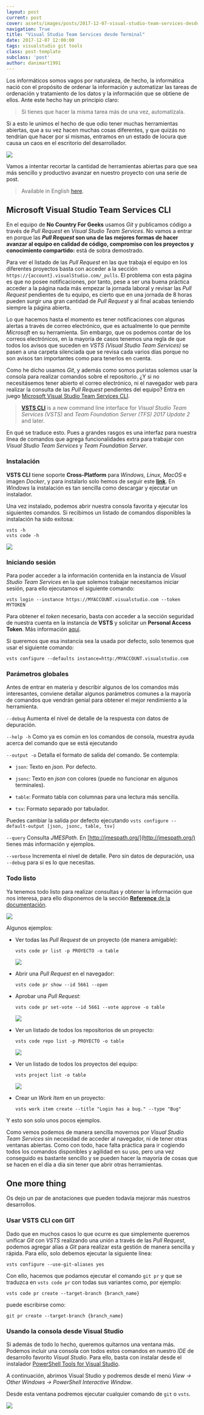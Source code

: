 ```yaml
---
layout: post
current: post
cover: assets/images/posts/2017-12-07-visual-studio-team-services-desde-terminal/header.jpg
navigation: True
title: "Visual Studio Team Services desde Terminal"
date: 2017-12-07 12:00:00
tags: visualstudio git tools
class: post-template
subclass: 'post'
author: danimart1991
---
```


Los informáticos somos vagos por naturaleza, de hecho, la informática nació con el propósito de ordenar la información y automatizar las tareas de ordenación y tratamiento de los datos y la información que se obtiene de ellos. Ante este hecho hay un principio claro:

> Si tienes que hacer la misma tarea más de una vez, automatízala.

Si a esto le unimos el hecho de que odio tener muchas herramientas abiertas, que a su vez hacen muchas cosas diferentes, y que quizás no tendrían que hacer por sí mismas, entramos en un estado de locura que causa un caos en el escritorio del desarrollador.

![](assets/images/posts/2017-12-07-visual-studio-team-services-desde-terminal/caos.jpg)

Vamos a intentar recortar la cantidad de herramientas abiertas para que sea más sencillo y productivo avanzar en nuestro proyecto con una serie de post.

> Available in English [here](http://www.danielmartingonzalez.com/visual-studio-team-services-from-console-readme.html).

## Microsoft Visual Studio Team Services CLI

En el equipo de **No Country For Geeks** usamos *Git* y publicamos código a través de *Pull Request* en *Visual Studio Team Services*. No vamos a entrar en porque las ***Pull Request* son una de las mejores formas de hacer avanzar al equipo en calidad de código, compromiso con los proyectos y conocimiento compartido:** está de sobra demostrado.

Para ver el listado de las *Pull Request* en las que trabaja el equipo en los diferentes proyectos basta con acceder a la sección ``https://{account}.visualStudio.com/_pulls``. El problema con esta página es que no posee notificaciones, por tanto, pese a ser una buena práctica acceder a la página nada más empezar la jornada laboral y revisar las *Pull Request* pendientes de tu equipo, es cierto que en una jornada de 8 horas pueden surgir una gran cantidad de *Pull Request* y al final acabas teniendo siempre la página abierta.

Lo que hacemos hasta el momento es tener notificaciones con algunas alertas a través de correo electrónico, que es actualmente lo que permite *Microsoft* en su herramienta. Sin embargo, que os podemos contar de los correos electrónicos, en la mayoría de casos tenemos una regla de que todos los avisos que suceden en *VSTS (Visual Studio Team Services)* se pasen a una carpeta silenciada que se revisa cada varios días porque no son avisos tan importantes como para tenerlos en cuenta.

Como he dicho usamos *Git*, y además como somos puristas solemos usar la consola para realizar comandos sobre el repositorio. ¿Y si no necesitásemos tener abierto el correo electrónico, ni el navegador web para realizar la consulta de las *Pull Request* pendientes del equipo? Entra en juego [Microsoft Visual Studio Team Services CLI](https://github.com/Microsoft/vsts-cli).

> **[VSTS CLI](https://docs.microsoft.com/en-us/cli/vsts/overview)** is a new command line interface for *Visual Studio Team Services (VSTS)* and *Team Foundation Server (TFS) 2017 Update 2* and later.

En qué se traduce esto. Pues a grandes rasgos es una interfaz para nuestra línea de comandos que agrega funcionalidades extra para trabajar con *Visual Studio Team Services* y *Team Foundation Server*.

### Instalación

**VSTS CLI** tiene soporte **Cross-Platform** para *Windows, Linux, MacOS* e imagen *Docker*, y para instalarlo solo hemos de seguir este [**link**](https://docs.microsoft.com/es-es/cli/vsts/install?view=vsts-cli-latest). En *Windows* la instalación es tan sencilla como descargar y ejecutar un instalador.

Una vez instalado, podemos abrir nuestra consola favorita y ejecutar los siguientes comandos. Si recibimos un listado de comandos disponibles la instalación ha sido exitosa:

```Shell
vsts -h
vsts code -h
```

![](assets/images/posts/2017-12-07-visual-studio-team-services-desde-terminal/help.jpg)

### Iniciando sesión

Para poder acceder a la información contenida en la instancia de *Visual Studio Team Services* en la que solemos trabajar necesitamos iniciar sesión, para ello ejecutamos el siguiente comando:

```Shell
vsts login --instance https://MYACCOUNT.visualstudio.com --token MYTOKEN
```

Para obtener el *token* necesario, basta con acceder a la sección seguridad de nuestra cuenta en la instancia de **VSTS** y solicitar un **Personal Access Token**. Más información [aquí](https://docs.microsoft.com/es-es/vsts/accounts/use-personal-access-tokens-to-authenticate).

Si queremos que esa instancia sea la usada por defecto, solo tenemos que usar el siguiente comando:

```Shell
vsts configure --defaults instance=http:/MYACCOUNT.visualstudio.com
```

### Parámetros globales

Antes de entrar en materia y describir algunos de los comandos más interesantes, conviene detallar algunos parámetros comunes a la mayoría de comandos que vendrán genial para obtener el mejor rendimiento a la herramienta.

``--debug``
Aumenta el nivel de detalle de la respuesta con datos de depuración.

``--help -h``
Como ya es común en los comandos de consola, muestra ayuda acerca del comando que se está ejecutando

``--output -o``
Detalla el formato de salida del comando. Se contempla:

- ``json``: Texto en *json*. Por defecto.

- ``jsonc``: Texto en *json* con colores (puede no funcionar en algunos terminales).

- ``table``: Formato tabla con columnas para una lectura más sencilla.

- ``tsv``: Formato separado por tabulador.

Puedes cambiar la salida por defecto ejecutando ``vsts configure --default-output [json, jsonc, table, tsv]``

``--query``
Consulta *JMESPath*. En [http://jmespath.org/](http://jmespath.org/) tienes más información y ejemplos.

``--verbose``
Incrementa el nivel de detalle. Pero sin datos de depuración, usa ``--debug`` para si es lo que necesitas.

### Todo listo

Ya tenemos todo listo para realizar consultas y obtener la información que nos interesa, para ello disponemos de la sección [**Reference** de la documentación](https://docs.microsoft.com/en-us/cli/vsts/get-started?view=vsts-cli-latest).

![](assets/images/posts/2017-12-07-visual-studio-team-services-desde-terminal/references.jpg)

Algunos ejemplos:

- Ver todas las *Pull Request* de un proyecto (de manera amigable):

    ```Shell
    vsts code pr list -p PROYECTO -o table
    ```

    ![](assets/images/posts/2017-12-07-visual-studio-team-services-desde-terminal/example1.jpg)

- Abrir una *Pull Request* en el navegador:

    ```Shell
    vsts code pr show --id 5661 --open
    ```

- Aprobar una *Pull Request*:

    ```Shell
    vsts code pr set-vote --id 5661 --vote approve -o table
    ```

    ![](assets/images/posts/2017-12-07-visual-studio-team-services-desde-terminal/example3.jpg)

- Ver un listado de todos los repositorios de un proyecto:

    ```Shell
    vsts code repo list -p PROYECTO -o table
    ```

    ![](assets/images/posts/2017-12-07-visual-studio-team-services-desde-terminal/example4.jpg)

- Ver un listado de todos los proyectos del equipo:

    ```Shell
    vsts project list -o table
    ```

    ![](assets/images/posts/2017-12-07-visual-studio-team-services-desde-terminal/example5.jpg)

- Crear un *Work Item* en un proyecto:

    ```Shell
    vsts work item create --title "Login has a bug." --type "Bug"
    ```

Y esto son solo unos pocos ejemplos.

Como vemos podemos de manera sencilla movernos por *Visual Studio Team Services* sin necesidad de acceder al navegador, ni de tener otras ventanas abiertas. Como con todo, hace falta práctica para ir cogiendo todos los comandos disponibles y agilidad en su uso, pero una vez conseguido es bastante sencillo y se pueden hacer la mayoría de cosas que se hacen en el día a día sin tener que abrir otras herramientas.

## One more thing

Os dejo un par de anotaciones que pueden todavía mejorar más nuestros desarrollos.

### Usar VSTS CLI con GIT

Dado que en muchos casos lo que ocurre es que simplemente queremos unificar *Git* con *VSTS* realizando una unión a través de las *Pull Request*, podemos agregar alias a *Git* para realizar esta gestión de manera sencilla y rápida. Para ello, solo debemos ejecutar la siguiente línea:

```Shell
vsts configure --use-git-aliases yes
```

Con ello, hacemos que podamos ejecutar el comando ``git pr`` y que se traduzca en ``vsts code pr`` con todas sus variantes como, por ejemplo:

```Shell
vsts code pr create --target-branch {branch_name}
```

puede escribirse como:

```Shell
git pr create --target-branch {branch_name}
```

### Usando la consola desde Visual Studio

Si además de todo lo hecho, queremos quitarnos una ventana más. Podemos incluir una consola con todos estos comandos en nuestro *IDE* de desarrollo favorito *Visual Studio*. Para ello, basta con instalar desde el instalador [PowerShell Tools for Visual Studio](https://marketplace.visualstudio.com/items?itemName=AdamRDriscoll.PowerShellToolsforVisualStudio2017-18561).

A continuación, abrimos Visual Studio y podremos desde el menú *View -> Other Windows -> PowerShell Interactive Window*.

Desde esta ventana podremos ejecutar cualquier comando de `git` o `vsts`.

![](assets/images/posts/2017-12-07-visual-studio-team-services-desde-terminal/powershellinteractivewindow.jpg)